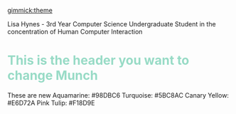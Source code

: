 [gimmick:theme](slate)
<p class="text-primary">Lisa Hynes - 3rd Year Computer Science Undergraduate Student in the concentration of Human Computer Interaction</p>

<h1 style="color:#98DBC6;">This is the header you want to change Munch</h1>

These are new
Aquamarine: #98DBC6
Turquoise: #5BC8AC
Canary Yellow: #E6D72A
Pink Tulip: #F18D9E






